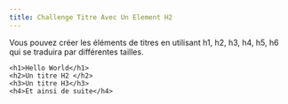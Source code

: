 ```yaml
---
title: Challenge Titre Avec Un Element H2
---
```

Vous pouvez créer les éléments de titres en utilisant h1, h2, h3, h4, h5, h6 qui se traduira par différentes tailles.

    <h1>Hello World</h1>
    <h2>Un titre H2 </h2>
    <h3>Un titre H3</h3>
    <h4>Et ainsi de suite</h4>
